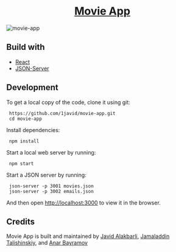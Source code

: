 <h1 align="center"><a href="https://1javid.github.io/movies">Movie App</a></h1>

![movie-app](https://user-images.githubusercontent.com/87364506/210806151-302fd096-6cbf-4e59-83b8-482b62fb7879.png)

## Build with
<ul>
 <li><a href="https://reactjs.org">React</a></li>
 <li><a href="https://www.npmjs.com/package/json-server?activeTab=readme">JSON-Server</a></li>
</ul>

## Development
<p>To get a local copy of the code, clone it using git:</p>

```
 https://github.com/1javid/movie-app.git
 cd movie-app
```
<p>Install dependencies:<p>

```
 npm install
```
<p>Start a local web server by running:</p>

```
 npm start
```
<p>Start a JSON server by running:</p>

```
 json-server -p 3001 movies.json
 json-server -p 3002 emails.json
```
<p>And then open <a href="http://localhost:3000">http://localhost:3000</a> to view it in the browser.</p>

## Credits
<p>Movie App is built and maintained by <a href="https://github.com/1javid">Javid Alakbarli</a>, <a href="https://github.com/Jamal023">Jamaladdin Talishinskiy</a>, and <a href="https://github.com/BayramovAnar">Anar Bayramov</a></p>
